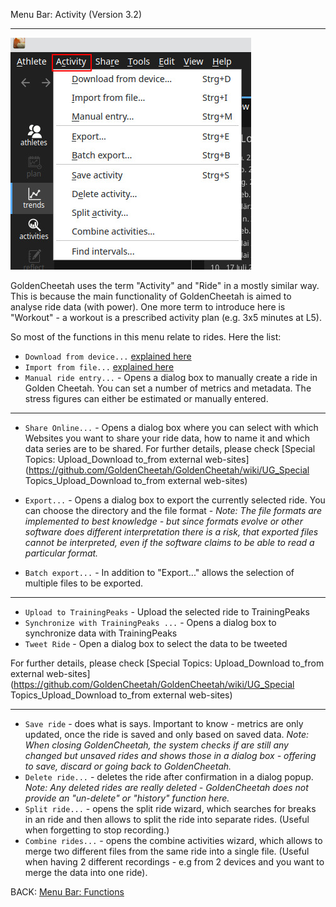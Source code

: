 Menu Bar: Activity (Version 3.2)
***

![Activity Menu](https://raw.githubusercontent.com/GoldenCheetah/GoldenCheetah/master/doc/wiki/MenuBar_Activity.jpg)

GoldenCheetah uses the term "Activity" and "Ride" in a mostly similar way. This is because the main functionality of GoldenCheetah is aimed to analyse ride data (with power). One more term to introduce here is "Workout" - a workout is a prescribed activity plan (e.g. 3x5 minutes at L5).

So most of the functions in this menu relate to rides. Here the list:

* `Download from device...` [explained here](https://github.com/GoldenCheetah/GoldenCheetah/wiki/UG_First-Steps_Download-or-import)
* `Import from file...` [explained here](https://github.com/GoldenCheetah/GoldenCheetah/wiki/UG_First-Steps_Download-or-import#importing-from-a-file)
* `Manual ride entry...` - Opens a dialog box to manually create a ride in Golden Cheetah. You can set a number of metrics and metadata. The stress figures can either be estimated or manually entered.

***

* `Share Online...` - Opens a dialog box where you can select with which Websites you want to share your ride data, how to name it and which data series are to be shared. For further details, please check [Special Topics: Upload_Download to_from external web-sites](https://github.com/GoldenCheetah/GoldenCheetah/wiki/UG_Special Topics_Upload_Download to_from external web-sites)

* `Export...` - Opens a dialog box to export the currently selected ride. You can choose the directory and the file format - _Note: The file formats are implemented to best knowledge - but since formats evolve or other software does different interpretation there is a risk, that exported files cannot be interpreted, even if the software claims to be able to read a particular format._
* `Batch export...` - In addition to "Export..." allows the selection of multiple files to be exported.

***

* `Upload to TrainingPeaks` - Upload the selected ride to TrainingPeaks
* `Synchronize with TrainingPeaks ...` - Opens a dialog box to synchronize data with TrainingPeaks
* `Tweet Ride` - Open a dialog box to select the data to be tweeted

For further details, please check [Special Topics: Upload_Download to_from external web-sites](https://github.com/GoldenCheetah/GoldenCheetah/wiki/UG_Special Topics_Upload_Download to_from external web-sites)

***

* `Save ride` - does what is says. Important to know - metrics are only updated, once the ride is saved and only based on saved data. _Note: When closing GoldenCheetah, the system checks if are still any changed but unsaved rides and shows those in a dialog box - offering to save, discard or going back to GoldenCheetah._
* `Delete ride...` - deletes the ride after confirmation in a dialog popup. _Note: Any deleted rides are really deleted - GoldenCheetah does not provide an "un-delete" or "history" function here._
* `Split ride...` - opens the split ride wizard, which searches for breaks in an ride and then allows to split the ride into separate rides. (Useful when forgetting to stop recording.)
* `Combine rides...` - opens the combine activities wizard, which allows to merge two different files from the same ride into a single file. (Useful when having 2 different recordings - e.g from 2 devices and you want to merge the data into one ride).



BACK: [Menu Bar: Functions](https://github.com/GoldenCheetah/GoldenCheetah/wiki/UG_Menu-Bar_Functions)